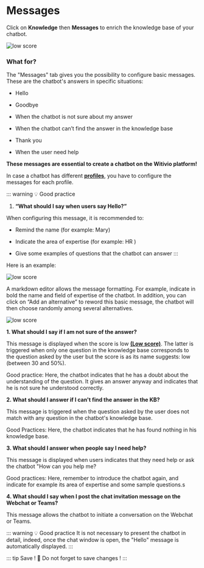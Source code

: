 # Messages


Click on **Knowledge** then **Messages** to enrich the knowledge base of your chatbot.

<div class="image_center">
  <img :src="$withBase('/assets/img/en/knowledge/messages1.png')" alt="low score">
</div>




### What for?


The "Messages" tab gives you the possibility to configure basic messages. These
are the chatbot's answers in specific situations:

-   Hello

-   Goodbye

-   When the chatbot is not sure about my answer

-   When the chatbot can’t find the answer in the knowledge base

-   Thank you

-   When the user need help

**These messages are essential to create a chatbot on the Witivio platform!**

In case a chatbot has different [**profiles**](/en/articles/profile), you have to configure the messages for each profile.

::: warning 💡 Good practice
1.  **“What should I say when users say Hello?”**

When configuring this message, it is recommended to:

-   Remind the name (for example: Mary)

-   Indicate the area of expertise (for example: HR )

-   Give some examples of questions that the chatbot can answer
:::

Here is an example:

<div class="image_center">
  <img :src="$withBase('/assets/img/en/knowledge/messages2.png')" alt="low score">
</div>


A markdown editor allows the message formatting. For example, indicate in bold
the name and field of expertise of the chatbot. In addition, you can click on
“Add an alternative” to reword this basic message, the chatbot will then choose
randomly among several alternatives.

<div class="image_center">
  <img :src="$withBase('/assets/img/en/knowledge/messages3.png')" alt="low score">
</div>




**1.  What should I say if I am not sure of the answer?**

This message is displayed when the score is low [**(Low score)**](/en/articles/inbox/low_score.html). The
latter is triggered when only one question in the knowledge base corresponds to the question asked by the user but the score is as its name suggests: low
(between 30 and 50%).

Good practice: Here, the chatbot indicates that he has a doubt about the
understanding of the question. It gives an answer anyway and indicates that he
is not sure he understood correctly.

**2.  What should I answer if I can't find the answer in the KB?**

This message is triggered when the question asked by the user does not match
with any question in the chatbot's knowledge base.

Good Practices: Here, the chatbot indicates that he has found nothing in his
knowledge base.

**3.  What should I answer when people say I need help?**

This message is displayed when users indicates that they need help or ask the
chatbot "How can you help me?

Good practices: Here, remember to introduce the chatbot again, and indicate for
example its area of expertise and some sample questions.s

**4.  What should I say when I post the chat invitation message on the Webchat or Teams?**

This message allows the chatbot to initiate a conversation on the Webchat or
Teams.

::: warning 💡 Good practice
It is not necessary to present the chatbot in detail, indeed,
once the chat window is open, the "Hello" message is automatically displayed.
:::

::: tip Save !
💾 Do not forget to save changes !
:::


